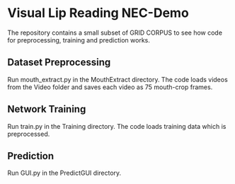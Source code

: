 # Visual Lip Reading NEC-Demo

The repository contains a small subset of GRID CORPUS to see how code for preprocessing, training and prediction works.

## Dataset Preprocessing
Run mouth_extract.py in the MouthExtract directory. The code loads videos from the Video folder and saves each video as 75 mouth-crop frames.

## Network Training
Run train.py in the Training directory. The code loads training data which is preprocessed.

## Prediction
Run GUI.py in the PredictGUI directory.
